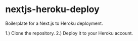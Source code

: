 # nextjs-heroku-deploy
Boilerplate for a Next.js to Heroku deployment.

1.) Clone the repository.
2.) Deploy it to your Heroku account.

